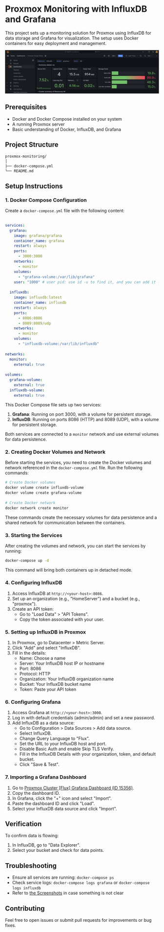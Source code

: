 # Proxmox Monitoring with InfluxDB and Grafana

This project sets up a monitoring solution for Proxmox using InfluxDB for data storage and Grafana for visualization. The setup uses Docker containers for easy deployment and management.

![Alt text](/screenshots/dashboard_overview_grafana.png)

## Prerequisites

- Docker and Docker Compose installed on your system
- A running Proxmox server
- Basic understanding of Docker, InfluxDB, and Grafana

## Project Structure

```
proxmox-monitoring/
│
├── docker-compose.yml
└── README.md
```

## Setup Instructions

### 1. Docker Compose Configuration

Create a `docker-compose.yml` file with the following content:

```yaml

services:
  grafana:
    image: grafana/grafana
    container_name: grafana
    restart: always
    ports:
      - 3000:3000
    networks:
      - monitor
    volumes:
      - "grafana-volume:/var/lib/grafana"
    user: "1000" # user pid: use id -u to find it, and you can add it like this or via env variables

  influxdb:
    image: influxdb:latest
    container_name: influxdb
    restart: always
    ports:
      - 8086:8086
      - 8089:8089/udp
    networks:
      - monitor
    volumes:
      - "influxdb-volume:/var/lib/influxdb"

networks:
  monitor:
    external: true

volumes:
  grafana-volume:
    external: true
  influxdb-volume:
    external: true
```

This Docker Compose file sets up two services:

1. **Grafana**: Running on port 3000, with a volume for persistent storage.
2. **InfluxDB**: Running on ports 8086 (HTTP) and 8089 (UDP), with a volume for persistent storage.

Both services are connected to a `monitor` network and use external volumes for data persistence.

### 2. Creating Docker Volumes and Network

Before starting the services, you need to create the Docker volumes and network referenced in the `docker-compose.yml` file. Run the following commands:

```bash
# Create Docker volumes
docker volume create influxdb-volume
docker volume create grafana-volume

# Create Docker network
docker network create monitor
```

These commands create the necessary volumes for data persistence and a shared network for communication between the containers.

### 3. Starting the Services

After creating the volumes and network, you can start the services by running:

```bash
docker-compose up -d
```

This command will bring both containers up in detached mode.

### 4. Configuring InfluxDB

1. Access InfluxDB at `http://<your-host>:8086`.
2. Set up an organization (e.g., "HomeServer") and a bucket (e.g., "proxmox").
3. Create an API token:
   - Go to "Load Data" > "API Tokens".
   - Copy the token associated with your user.

### 5. Setting up InfluxDB in Proxmox

1. In Proxmox, go to Datacenter > Metric Server.
2. Click "Add" and select "InfluxDB".
3. Fill in the details:
   - Name: Choose a name
   - Server: Your InfluxDB host IP or hostname
   - Port: 8086
   - Protocol: HTTP
   - Organization: Your InfluxDB organization name
   - Bucket: Your InfluxDB bucket name
   - Token: Paste your API token

### 6. Configuring Grafana

1. Access Grafana at `http://<your-host>:3000`.
2. Log in with default credentials (admin/admin) and set a new password.
3. Add InfluxDB as a data source:
   - Go to Configuration > Data Sources > Add data source.
   - Select InfluxDB.
   - Change Query Language to "Flux".
   - Set the URL to your InfluxDB host and port.
   - Disable Basic Auth and enable Skip TLS Verify.
   - Fill in the InfluxDB Details with your organization, token, and default bucket.
   - Click "Save & Test".

### 7. Importing a Grafana Dashboard

1. Go to [Proxmox Cluster [Flux] Grafana Dashboard (ID 15356)](https://grafana.com/grafana/dashboards/15356).
2. Copy the dashboard ID.
3. In Grafana, click the "+" icon and select "Import".
4. Paste the dashboard ID and click "Load".
5. Select your InfluxDB data source and click "Import".

## Verification

To confirm data is flowing:

1. In InfluxDB, go to "Data Explorer".
2. Select your bucket and check for data points.

## Troubleshooting

- Ensure all services are running: `docker-compose ps`
- Check service logs: `docker-compose logs grafana` or `docker-compose logs influxdb`
- Refer to [the Screenshots](./screenshots/guide.md) in case something is not clear

## Contributing

Feel free to open issues or submit pull requests for improvements or bug fixes.
